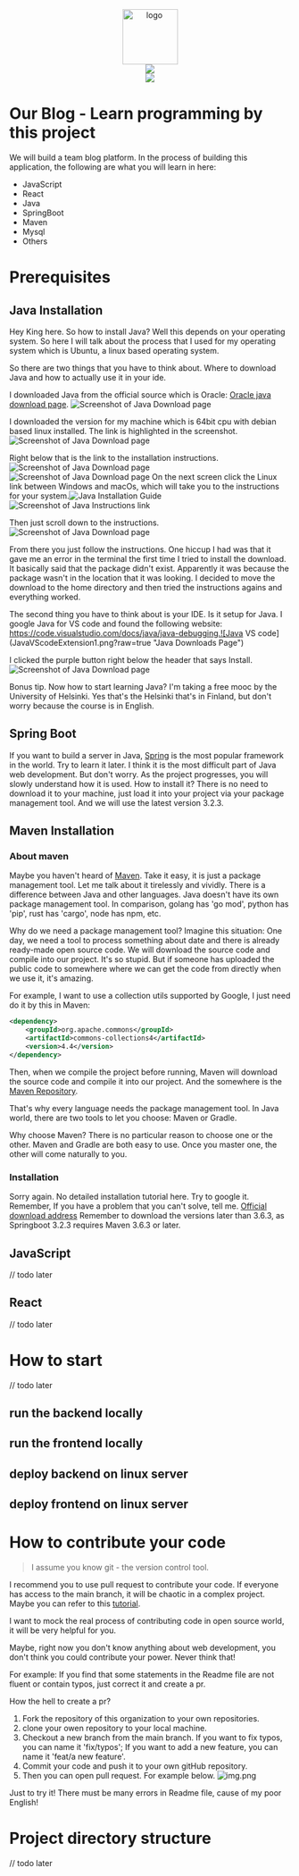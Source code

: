 <div id="badges-row1" align="center">
    <a href="https://github.com/The-Learners-Circle/our-blog">
        <img alt="logo" src="docs/img/android-chrome-192x192.png" height="99">
    </a>
</div>

<div id="badges-row1" align="center">
  <img src="https://img.shields.io/github/followers/The-Learners-Circle?logo=github"/>
</div>

<div id="badges-row2" align="center">
    <a href="https://discord.gg/dDbxfdjb">
          <img src="https://img.shields.io/discord/102860784329052160?logo=discord&logoColor=f5f5f5&label=discord"/>
    </a>
</div>

# Our Blog - Learn programming by this project
We will build a team blog platform. In the process of building this application, the following are what you will learn in here:
- JavaScript 
- React
- Java
- SpringBoot
- Maven
- Mysql
- Others

# Prerequisites
## Java Installation
 
 Hey King here. So how to install Java?  Well this depends on your operating system.  So here I will talk about the process that I used for my operating system which is Ubuntu, a linux based operating system.

So there are two things that you have to think about.  Where to download Java and how to actually use it in your ide.

I downloaded Java from the official source which is Oracle: [Oracle java download page](https://www.oracle.com/java/technologies/downloads/#jdk21-linux).
![Screenshot of Java Download page](JavaDownloadsPage.png?raw=true "Java Downloads Page")

I downloaded the version for my machine which is 64bit cpu with debian based linux installed.  The link is highlighted in the screenshot.![Screenshot of Java Download page](JavaDownloadsPage2.png?raw=true "Java Downloads Page 2")

Right below that is the link to the installation instructions.![Screenshot of Java Download page](JavaInstructionsLink.png?raw=true "Installation Instructions Link")
![Screenshot of Java Download page](JavaInstallationGuide.png?raw=true "Java Downloads Page")
On the next screen click the Linux link between Windows and macOs, which will take you to the instructions for your system.![Java Installation Guide](JavaInstallationGuide2.png?raw=true "Java Installation Guide")![Screenshot of Java Instructions link](JavaInstructionsLink.png)

Then just scroll down to the instructions.
![Screenshot of Java Download page](JavaInstallationGuide3.png?raw=true "Java Downloads Page")

From there you just follow the instructions.  One hiccup I had was that it gave me an error in the terminal the first time I tried to install the download.  It basically said that the package didn't exist.  Apparently it was because the package wasn't in the location that it was looking.  I decided to move the download to the home directory and then tried the instructions agains and everything worked.

The second thing you have to think about is your IDE.  Is it setup for Java.  I google Java for VS code and found the following website: https://code.visualstudio.com/docs/java/java-debugging.![Java VS code](JavaVScodeExtension1.png?raw=true "Java Downloads Page")

I clicked the purple button right below the header that says Install.  ![Screenshot of Java Download page](JavaVScodeExtension2.png?raw=true "Java Downloads Page")

Bonus tip.  Now how to start learning Java?  I'm taking a free mooc by the University of Helsinki.  Yes that's the Helsinki that's in Finland, but don't worry because the course is in English.

## Spring Boot
If you want to build a server in Java, [Spring](https://spring.io/projects/spring-framework) is the most popular framework in the world. Try to learn it later.
I think it is the most difficult part of Java web development. But don't worry. As the project progresses, you will slowly understand how it is used. 
How to install it? There is no need to download it to your machine, just load it into your project via your package management tool. And we will use the latest version 3.2.3.

## Maven Installation
### About maven
Maybe you haven't heard of [Maven](https://maven.apache.org/). Take it easy, it is just a package management tool. Let me talk about it tirelessly and vividly.
There is a difference between Java and other languages. Java doesn't have its own package management tool.
In comparison, golang has 'go mod', python has 'pip', rust has 'cargo', node has npm, etc.

Why do we need a package management tool? Imagine this situation: One day, we need a tool to process something about date and there is already ready-made open source code. We will download the source code and compile into our project. It's so stupid.
But if someone has uploaded the public code to somewhere where we can get the code from directly when we use it, it's amazing. 

For example, I want to use a collection utils supported by Google, I just need do it by this in Maven:
```xml
<dependency>
    <groupId>org.apache.commons</groupId>
    <artifactId>commons-collections4</artifactId>
    <version>4.4</version>
</dependency>
```
Then, when we compile the project before running, Maven will download the source code and compile it into our project. And the somewhere is the [Maven Repository](https://maven.apache.org/repositories/index.html).

That's why every language needs the package management tool. In Java world, there are two tools to let you choose: Maven or Gradle.

Why choose Maven? There is no particular reason to choose one or the other. Maven and Gradle are both easy to use. Once you master one, the other will come naturally to you.

### Installation
Sorry again. No detailed installation tutorial here. Try to google it. Remember, If you have a problem that you can't solve, tell me.
[Official download address](https://maven.apache.org/)
Remember to download the versions later than 3.6.3, as Springboot 3.2.3 requires Maven 3.6.3 or later.

## JavaScript
// todo later
## React
// todo later

# How to start
// todo later
## run the backend locally
## run the frontend locally
## deploy backend on linux server
## deploy frontend on linux server

# How to contribute your code
> I assume you know git - the version control tool.

I recommend you to use pull request to contribute your code. If everyone has access to the main branch, it will be chaotic in a complex project.
Maybe you can refer to this [tutorial](https://opensource.guide/how-to-contribute/#opening-an-issue).

I want to mock the real process of contributing code in open source world, it will be very helpful for you.

Maybe, right now you don't know anything about web development, you don't think you could contribute your power. Never think that! 

For example: If you find that some statements in the Readme file are not fluent or contain typos, just correct it and create a pr.

How the hell to create a pr?
1. Fork the repository of this organization to your own repositories.
2. clone your owen repository to your local machine.
3. Checkout a new branch from the main branch. If you want to fix typos, you can name it 'fix/typos'; If you want to add a new feature, you can name it 'feat/a new feature'.
4. Commit your code and push it to your own gitHub repository.
5. Then you can open pull request. For example below.
![img.png](./docs/img/openpr.png)

Just to try it! There must be many errors in Readme file, cause of my poor English!

# Project directory structure
// todo later
